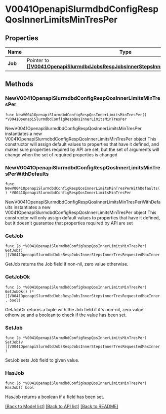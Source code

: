 # V0041OpenapiSlurmdbdConfigRespQosInnerLimitsMinTresPer

## Properties

Name | Type | Description | Notes
------------ | ------------- | ------------- | -------------
**Job** | Pointer to [**[]V0041OpenapiSlurmdbdJobsRespJobsInnerStepsInnerTresRequestedMaxInner**](V0041OpenapiSlurmdbdJobsRespJobsInnerStepsInnerTresRequestedMaxInner.md) |  | [optional] 

## Methods

### NewV0041OpenapiSlurmdbdConfigRespQosInnerLimitsMinTresPer

`func NewV0041OpenapiSlurmdbdConfigRespQosInnerLimitsMinTresPer() *V0041OpenapiSlurmdbdConfigRespQosInnerLimitsMinTresPer`

NewV0041OpenapiSlurmdbdConfigRespQosInnerLimitsMinTresPer instantiates a new V0041OpenapiSlurmdbdConfigRespQosInnerLimitsMinTresPer object
This constructor will assign default values to properties that have it defined,
and makes sure properties required by API are set, but the set of arguments
will change when the set of required properties is changed

### NewV0041OpenapiSlurmdbdConfigRespQosInnerLimitsMinTresPerWithDefaults

`func NewV0041OpenapiSlurmdbdConfigRespQosInnerLimitsMinTresPerWithDefaults() *V0041OpenapiSlurmdbdConfigRespQosInnerLimitsMinTresPer`

NewV0041OpenapiSlurmdbdConfigRespQosInnerLimitsMinTresPerWithDefaults instantiates a new V0041OpenapiSlurmdbdConfigRespQosInnerLimitsMinTresPer object
This constructor will only assign default values to properties that have it defined,
but it doesn't guarantee that properties required by API are set

### GetJob

`func (o *V0041OpenapiSlurmdbdConfigRespQosInnerLimitsMinTresPer) GetJob() []V0041OpenapiSlurmdbdJobsRespJobsInnerStepsInnerTresRequestedMaxInner`

GetJob returns the Job field if non-nil, zero value otherwise.

### GetJobOk

`func (o *V0041OpenapiSlurmdbdConfigRespQosInnerLimitsMinTresPer) GetJobOk() (*[]V0041OpenapiSlurmdbdJobsRespJobsInnerStepsInnerTresRequestedMaxInner, bool)`

GetJobOk returns a tuple with the Job field if it's non-nil, zero value otherwise
and a boolean to check if the value has been set.

### SetJob

`func (o *V0041OpenapiSlurmdbdConfigRespQosInnerLimitsMinTresPer) SetJob(v []V0041OpenapiSlurmdbdJobsRespJobsInnerStepsInnerTresRequestedMaxInner)`

SetJob sets Job field to given value.

### HasJob

`func (o *V0041OpenapiSlurmdbdConfigRespQosInnerLimitsMinTresPer) HasJob() bool`

HasJob returns a boolean if a field has been set.


[[Back to Model list]](../README.md#documentation-for-models) [[Back to API list]](../README.md#documentation-for-api-endpoints) [[Back to README]](../README.md)


